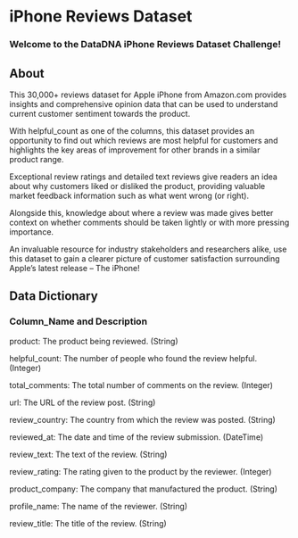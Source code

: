 # **iPhone Reviews Dataset**

### **Welcome to the DataDNA iPhone Reviews Dataset Challenge!**


## **About**
This 30,000+ reviews dataset for Apple iPhone from Amazon.com provides insights and comprehensive opinion data that can be used to understand current customer sentiment towards the product.

With helpful_count as one of the columns, this dataset provides an opportunity to find out which reviews are most helpful for customers and highlights the key areas of improvement for other brands in a similar product range. 

Exceptional review ratings and detailed text reviews give readers an idea about why customers liked or disliked the product, providing valuable market feedback information such as what went wrong (or right).

Alongside this, knowledge about where a review was made gives better context on whether comments should be taken lightly or with more pressing importance. 

An invaluable resource for industry stakeholders and researchers alike, use this dataset to gain a clearer picture of customer satisfaction surrounding Apple’s latest release – The iPhone!


## **Data Dictionary**
### **Column_Name and	Description**
product:	The product being reviewed. (String)

helpful_count:	The number of people who found the review helpful. (Integer)

total_comments:	The total number of comments on the review. (Integer)

url:	The URL of the review post. (String)

review_country:	The country from which the review was posted. (String)

reviewed_at:	The date and time of the review submission. (DateTime)

review_text:	The text of the review. (String)

review_rating:	The rating given to the product by the reviewer. (Integer)

product_company:	The company that manufactured the product. (String)

profile_name:	The name of the reviewer. (String)

review_title:	The title of the review. (String)

